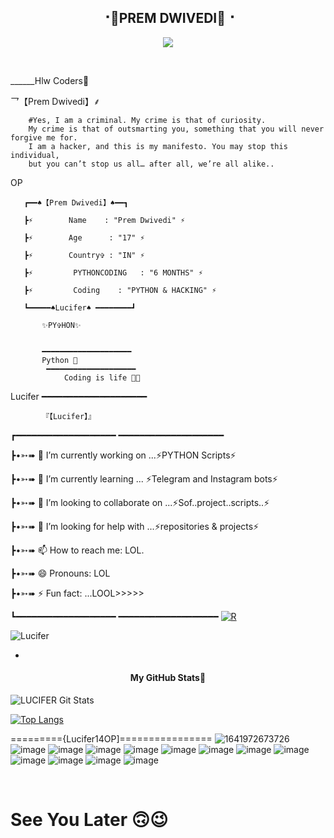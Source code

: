 
<h2 align="center"><b> ⠐💫PREM DWIVEDI💫⠐ </b></h2>


<p align='Middle'><a href='https://t.me/Stephen14OP><img src='' width='750"'></a></p>
<p align="center">
 
  <img src="https://readme-typing-svg.herokuapp.com?color=F33A6A&width=420&lines=𝑨+𝑷𝒂𝒔𝒔𝒊𝒐𝒏𝒂𝒕𝒆+𝒅𝒆𝒗𝒆𝒍𝒐𝒑𝒆𝒓+𝒇𝒓𝒐𝒎+Delhi%E2%9C%8C%EF%B8%8F;python%2C+Hack%2C+Telethon%2C+Pyrogram%2C+Java%2C+%E2%9D%A4%EF%B8%8F">
</p> 
<br>

______Hlw Coders👋



<!--
**Lucifer14OP/Lucifer14OP** is a ✨ _special_ ✨ repository because its `README.md` (this file) appears on your GitHub profile.

Here are some ideas to get you started:

-                         🔭 I’m currently working on ...PYTHON Scripts 

-                                           🌱 I’m currently learning ... PYTHON 

-               👯 I’m looking to collaborate on ...

-                     🤔 I’m looking for help with ... MY BROTHER😉

-                            📫 How to reach me: ...

-                        😄 Pronouns: ...
 
-                   ⚡ Fun fact: ...
  




         -->乛【Prem Dwivedi】⸙

        #Yes, I am a criminal. My crime is that of curiosity. 
        My crime is that of outsmarting you, something that you will never forgive me for. 
        I am a hacker, and this is my manifesto. You may stop this individual, 
        but you can’t stop us all… after all, we’re all alike..
OP
        

       ┏━━♠️【Prem Dwivedi】♠️━━┓
                                                              
       ┣⚡        Name    : "Prem Dwivedi" ⚡
                                                              
       ┣⚡        Age      : "17" ⚡
                                                              
       ┣⚡        Country✞ : "IN" ⚡
                                                              
       ┣⚡         PYTHONCODING   : "6 MONTHS" ⚡
                                                              
       ┣⚡         Coding    : "PYTHON & HACKING" ⚡
                                                  
       ┗━━━━━♠Lucifer♠️ ━━━━━━━━┛
                                                              
           ✨PY✞HON✨
                                                                                                                         
                                                                                                                                              
           ━━━━━━━━━━━━━━━━━━━━  
           Python 💖
            ━━━━━━━━━━━━━━━━━━━━
                Coding is life 💝🖤

                                                                       
Lucifer
  ━━━━━━━━━━━━━━━━━━━━

                                                                           
           『【Lucifer】』
┏━━━━━━━━━━━━━━━━━━━ ━━━━━━━━━━━━━━━━━━━━
                                                                       
┣•➳➠ 🔭 I’m currently working on ...⚡PYTHON Scripts⚡
                                                                      
┣•➳➠ 🌱 I’m currently learning ... ⚡Telegram and Instagram bots⚡
                                                                      
┣•➳➠ 👯 I’m looking to collaborate on ...⚡Sof..project..scripts..⚡
                                                                       
┣•➳➠ 🤔 I’m looking for help with ...⚡repositories & projects⚡
                                                                       
┣•➳➠ 📫 How to reach me: LOL.
                                                                      
┣•➳➠ 😄 Pronouns: LOL
                                                                       
┣•➳➠ ⚡ Fun fact: ...LOOL>>>>>
                                                                     
┗━━━━━━━━━━━━━━━━━━━ ━━━━━━━━━━━━━━━━━━━
[![R](https://img.shields.io/badge/Lucifer-black?style=for-the-badge&logo=telegram)](https://t.me/Stephen14OP)
<p align="left"> <img src="https://komarev.com/ghpvc/?username=Lucifer14OP&label=Profile%20Views&color=orange&style=flat-square" alt="Lucifer" /> </p>


-
<h4 align="center"><b>My GitHub Stats💛</b></h4>

![LUCIFER Git Stats](https://github-readme-stats.vercel.app/api?username=Lucifer14OP&include_all_commits=true&count_private=true&theme=highcontrast)

[![Top Langs](https://github-readme-stats.vercel.app/api/top-langs/?username=Lucifer14OP&layout=compact&theme=radical)](https://github.com/Lucifer14OP)


     
========={Lucifer14OP]================
![1641972673726](https://user-images.githubusercontent.com/94896142/158004772-840d7fc4-6e31-4d6b-a007-a53ef2e3259f.jpg)
 ![image](https://user-images.githubusercontent.com/87700009/133559934-d17c2c74-3507-43f7-8fa5-acf2a423993e.png)
 ![image](https://user-images.githubusercontent.com/87700009/133559990-894ac3fb-c7dd-4124-b9f5-8e8cb4ac936a.png)
 ![image](https://user-images.githubusercontent.com/87700009/133560780-0b124404-c06b-4588-8fd7-8a252b865338.png)
 ![image](https://user-images.githubusercontent.com/87700009/133560007-abc6fe47-3780-4236-8a7e-9bad70075499.png)
 ![image](https://user-images.githubusercontent.com/87700009/133560031-e2fa94f5-451f-4b64-a383-11b7038a29e1.png)
![image](https://user-images.githubusercontent.com/87700009/133560082-78957753-cf91-4352-a44b-8e976b8a3f54.png)
![image](https://user-images.githubusercontent.com/87700009/133560586-8e4e3a0d-e817-4c50-bb65-25d92d6dab13.png)
![image](https://user-images.githubusercontent.com/87700009/133560146-ad26f1d2-5b3a-4fab-bf55-6bf089e5591b.png)
![image](https://user-images.githubusercontent.com/87700009/133560204-5c0ce9ad-6ee9-40a6-9f53-ff3f102fc4f8.png)
![image](https://user-images.githubusercontent.com/87700009/133560259-68b47181-534a-41cf-9e99-5c4b633a9d9d.png)
![image](https://user-images.githubusercontent.com/87700009/133560325-11b7af67-cb0d-4b54-8667-97d22dd22c2a.png)
![image](https://user-images.githubusercontent.com/87700009/133560500-f0e99c87-4900-435f-bbd0-4786fde28ac5.png)



<br />

# See You Later 🙃😉

